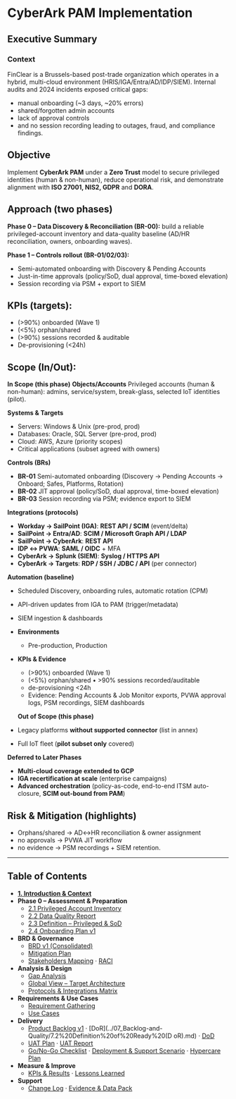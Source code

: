 # CyberArk PAM Implementation

## Executive Summary

### Context

FinClear is a Brussels-based post-trade organization which operates in a hybrid, multi-cloud environment (HRIS/IGA/Entra/AD/IDP/SIEM). Internal audits and 2024 incidents exposed critical gaps: 
- manual onboarding (~3 days, ~20% errors)
-  shared/forgotten admin accounts
-  lack of approval controls
-  and no session recording leading to outages, fraud, and compliance findings.
  
## Objective 
Implement **CyberArk PAM** under a **Zero Trust** model to secure privileged identities (human & non-human), reduce operational risk, and demonstrate alignment with **ISO 27001, NIS2, GDPR** and **DORA**.

## Approach (two phases)
**Phase 0 – Data Discovery & Reconciliation (BR-00):** build a reliable privileged-account inventory and data-quality baseline (AD/HR reconciliation, owners, onboarding waves).

**Phase 1 – Controls rollout (BR-01/02/03):**
- Semi-automated onboarding with Discovery & Pending Accounts  
- Just-in-time approvals (policy/SoD, dual approval, time-boxed elevation)  
- Session recording via PSM + export to SIEM

## KPIs (targets):

- (>90%) onboarded (Wave 1)
- (<5%) orphan/shared
- (>90%) sessions recorded & auditable
- De-provisioning (<24h)

## Scope (In/Out):

**In Scope (this phase)**
**Objects/Accounts**
Privileged accounts (human & non-human): admins, service/system, break-glass, selected IoT identities (pilot).

**Systems & Targets**
- Servers: Windows & Unix (pre-prod, prod)
- Databases: Oracle, SQL Server (pre-prod, prod)
- Cloud: AWS, Azure (priority scopes)
- Critical applications (subset agreed with owners)

**Controls (BRs)** 
 - **BR-01** Semi-automated onboarding (Discovery → Pending Accounts → Onboard; Safes, Platforms, Rotation)
 - **BR-02** JIT approval (policy/SoD, dual approval, time-boxed elevation)
 - **BR-03** Session recording via PSM; evidence export to SIEM

**Integrations (protocols)**
 - **Workday → SailPoint (IGA)**: **REST API / SCIM** (event/delta)
 - **SailPoint → Entra/AD**: **SCIM / Microsoft Graph API / LDAP**
 - **SailPoint → CyberArk**: **REST API**
 - **IDP ↔ PVWA**: **SAML / OIDC** + MFA
 - **CyberArk → Splunk (SIEM)**: **Syslog / HTTPS API**
 - **CyberArk → Targets**: **RDP / SSH / JDBC / API** (per connector)

**Automation (baseline)**
  - Scheduled Discovery, onboarding rules, automatic rotation (CPM)
  - API-driven updates from IGA to PAM (trigger/metadata)
  - SIEM ingestion & dashboards
- **Environments**
  - Pre-production, Production
- **KPIs & Evidence**
  - (>90%) onboarded (Wave 1) 
  - (<5%) orphan/shared • >90% sessions recorded/auditable
  - de-provisioning <24h
  - Evidence: Pending Accounts & Job Monitor exports, PVWA approval logs, PSM recordings, SIEM dashboards
    
  **Out of Scope (this phase)**
- Legacy platforms **without supported connector** (list in annex)
- Full IoT fleet (**pilot subset only** covered)

**Deferred to Later Phases**
- **Multi-cloud coverage extended to GCP**
- **IGA recertification at scale** (enterprise campaigns)
- **Advanced orchestration** (policy-as-code, end-to-end ITSM auto-closure, **SCIM out-bound from PAM**)


## Risk & Mitigation (highlights)
- Orphans/shared → AD↔HR reconciliation & owner assignment
- no approvals → PVWA JIT workflow
- no evidence → PSM recordings + SIEM retention.

---

## Table of Contents

- **[1. Introduction & Context](../01_Introduction-and-Context/1.%20Introduction%20and%20context.md)**
- **Phase 0 – Assessment & Preparation**
  - [2.1 Privileged Account Inventory](../02_Assessment-and-Preparation/2.1%20Privileged%20Account%20Inventory.md)
  - [2.2 Data Quality Report](../02_Assessment-and-Preparation/2.2%20Data%20Quality%20Report.md)
  - [2.3 Definition – Privileged & SoD](../02_Assessment-and-Preparation/2.3%20Definition%20–%20Privileged%20&%20SoD.md)
  - [2.4 Onboarding Plan v1](../02_Assessment-and-Preparation/2.4%20Onboarding%20Plan%20v1.md)
- **BRD & Governance**
  - [BRD v1 (Consolidated)](../03_BRD/3.1%20BRD%20v1%20(Consolidated).md)
  - [Mitigation Plan](../03_BRD/3.2%20Mitigation%20Plan.md)
  - [Stakeholders Mapping](../04_Stakeholders-and-Governance/1.4%20Stakeholders%20mapping.md) · [RACI](../04_Stakeholders-and-Governance/4.1%20RACI.md)
- **Analysis & Design**
  - [Gap Analysis](../05_Analysis-and-Design/1.5%20The%20gap%20analysis.md)
  - [Global View – Target Architecture](../05_Analysis-and-Design/5.1%20Global%20View%20–%20Target%20Architecture.md)
  - [Protocols & Integrations Matrix](../05_Analysis-and-Design/5.2%20Protocols%20&%20Integrations%20Matrix.md)
- **Requirements & Use Cases**
  - [Requirement Gathering](../06_Requirements-and-Use-Cases/1.6%20Requirement%20Gathering.md)
  - [Use Cases](../06_Requirements-and-Use-Cases/1.7%20Use%20cases_CyberArk.md)
- **Delivery**
  - [Product Backlog v1](../07_Backlog-and-Quality/7.1%20Product%20Backlog%20v1.md) · [DoR](../07_Backlog-and-Quality/7.2%20Definition%20of%20Ready%20(D oR).md) · [DoD](../07_Backlog-and-Quality/7.3%20Definition%20of%20Done%20(DoD).md)
  - [UAT Plan](../08_Testing-and-Validation/8.1%20UAT%20Plan.md) · [UAT Report](../08_Testing-and-Validation/8.2%20UAT%20Report.md)
  - [Go/No-Go Checklist](../09_Release-and-Operations/9.1%20Go-NoGo%20Checklist.md) · [Deployment & Support Scenario](../09_Release-and-Operations/9.2%20Deployment%20&%20Support%20Scenario.md) · [Hypercare Plan](../09_Release-and-Operations/9.3%20Hypercare%20Plan.md)
- **Measure & Improve**
  - [KPIs & Results](../10_Measure-and-Improve/10.1%20KPIs%20&%20Results.md) · [Lessons Learned](../10_Measure-and-Improve/10.2%20Lessons%20Learned.md)
- **Support**
  - [Change Log](./00_Change-Log.md) · [Evidence & Data Pack](../99_Support-documents/)

